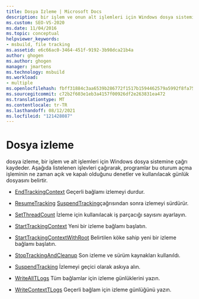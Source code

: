 ```yaml
---
title: Dosya Izleme | Microsoft Docs
description: bir işlem ve onun alt işlemleri için Windows dosya sistemine yapılan çağrıları günlüğe kaydetmek için MSBuild dosya izleme işlevlerini kullanın.
ms.custom: SEO-VS-2020
ms.date: 11/04/2016
ms.topic: conceptual
helpviewer_keywords:
- msbuild, file tracking
ms.assetid: e6c66ac0-3464-451f-9192-3b98dca21b4a
author: ghogen
ms.author: ghogen
manager: jmartens
ms.technology: msbuild
ms.workload:
- multiple
ms.openlocfilehash: fbff31884c3aa6539b286772f1517b1594462579a5992f8fa750a8e5b7b03729
ms.sourcegitcommit: c72b2f603e1eb3a4157f00926df2e263831ea472
ms.translationtype: MT
ms.contentlocale: tr-TR
ms.lasthandoff: 08/12/2021
ms.locfileid: "121428087"
---
```

# <a name="file-tracking"></a>Dosya izleme

dosya izleme, bir işlem ve alt işlemleri için Windows dosya sistemine çağrı kaydeder. Aşağıda listelenen işlevleri çağırarak, programlar bu oturum açma işleminin ne zaman açık ve kapalı olduğunu denetler ve kullanılacak günlük dosyasını belirtir.

- [EndTrackingContext](../msbuild/endtrackingcontext.md) Geçerli bağlamı izlemeyi durdur.

- [ResumeTracking](../msbuild/resumetracking.md) [SuspendTracking](../msbuild/suspendtracking.md)çağrısından sonra izlemeyi sürdürür.

- [SetThreadCount](../msbuild/setthreadcount.md) İzleme için kullanılacak iş parçacığı sayısını ayarlayın.

- [StartTrackingContext](../msbuild/starttrackingcontext.md) Yeni bir izleme bağlamı başlatın.

- [StartTrackingContextWithRoot](../msbuild/starttrackingcontextwithroot.md) Belirtilen köke sahip yeni bir izleme bağlamı başlatın.

- [StopTrackingAndCleanup](../msbuild/stoptrackingandcleanup.md) Son izleme ve sürüm kaynakları kullanıldı.

- [SuspendTracking](../msbuild/suspendtracking.md) İzlemeyi geçici olarak askıya alın.

- [WriteAllTLogs](../msbuild/writealltlogs.md) Tüm bağlamlar için izleme günlüklerini yazın.

- [WriteContextTLogs](../msbuild/writecontexttlogs.md) Geçerli bağlam için izleme günlüğünü yazın.
